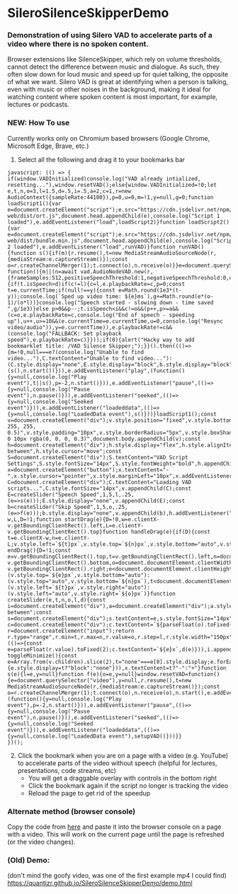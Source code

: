 # SileroSilenceSkipperDemo
### Demonstration of using Silero VAD to accelerate parts of a video where there is no spoken content.

Browser extensions like SilenceSkipper, which rely on volume thresholds, cannot detect the difference between music and dialogue. As such, they often slow down for loud music and speed up for quiet talking, the opposite of what we want. Silero VAD is great at identifying when a person is talking, even with music or other noises in the background, making it ideal for watching content where spoken content is most important, for example, lectures or podcasts.

### NEW: How To use
Currently works only on Chromium based browsers (Google Chrome, Microsoft Edge, Brave, etc.)
1. Select all the following and drag it to your bookmarks bar
```
javascript: (() => {
if(window.VADInitialized)console.log("VAD already intialized, resetting..."),window.resetVAD();else{window.VADInitialized=!0;let e,t,n,o=3,l=1.5,d=.5,i=.5,a=2,c=1,r=new AudioContext({sampleRate:44100}),p=0,u=0,m=!1,y=null,g=0;function loadScript1(){var e=document.createElement("script");e.src="https://cdn.jsdelivr.net/npm/onnxruntime-web/dist/ort.js",document.head.appendChild(e),console.log("Script 1 loaded"),e.addEventListener("load",loadScript2)}function loadScript2(){var e=document.createElement("script");e.src="https://cdn.jsdelivr.net/npm/@ricky0123/vad-web/dist/bundle.min.js",document.head.appendChild(e),console.log("Script 2 loaded"),e.addEventListener("load",runVAD)}function runVAD(){function s(){if(m){r.resume(),t=new MediaStreamAudioSourceNode(r,{mediaStream:e.captureStream()});const o=r.createChannelMerger(1);t.connect(o),n.receive(o)}}e=document.querySelector("video"),async function(){m||(n=await vad.AudioNodeVAD.new(r,{frameSamples:512,positiveSpeechThreshold:1,negativeSpeechThreshold:0,onFrameProcessed:t=>{if(t.isSpeech>d)if(c!=l){c=l,e.playbackRate=c,p=0;const t=e.currentTime;if(null!==y){const e=Math.round(1e3*(t-y));console.log(`Sped up video time: ${e}ms`),g+=Math.round(e*(o-1)/(o*l))}console.log("Speech started - slowing down - time saved ",g/1e3)}else p>0&&p--;t.isSpeech<i&&c!=o&&(p++,p>=a&&(c=o,e.playbackRate=c,console.log("End of speech - speeding up"),u++,u>=10&&(e.currentTime=e.currentTime,u=0,console.log("Resync video/audio")),y=e.currentTime)),e.playbackRate!=c&&(console.log("FALLBACK: Set playback speed"),e.playbackRate=c)}}));if(0){alert("Hacky way to add bookmarklet title: /VAD Silence Skipper;");}}().then((()=>{m=!0,null===e?(console.log("Unable to find video..."),C.textContent="Unable to find video..."):(C.style.display="none",E.style.display="block",b.style.display="block"),e.paused||t||(s(),n.start())})),e.addEventListener("play",(function(){y=null,console.log("Play event"),t||s(),p=-2,n.start()})),e.addEventListener("pause",(()=>{y=null,console.log("Pause event"),n.pause()})),e.addEventListener("seeked",(()=>{y=null,console.log("Seeked event")})),e.addEventListener("loadeddata",(()=>{y=null,console.log("LoadedData event"),s()}))}loadScript1();const v=document.createElement("div");v.style.position="fixed",v.style.bottom="10px",v.style.right="10px",v.style.zIndex="9999",v.style.backgroundColor="rgba(255, 255, 255, 0.5)",v.style.padding="10px",v.style.borderRadius="5px",v.style.boxShadow="0 0 10px rgba(0, 0, 0, 0.3)",document.body.appendChild(v);const h=document.createElement("div");h.style.display="flex",h.style.alignItems="center",h.style.justifyContent="space-between",h.style.cursor="move";const S=document.createElement("div");S.textContent="VAD Script Settings",S.style.fontSize="14px",S.style.fontWeight="bold",h.appendChild(S);const x=document.createElement("button");x.textContent="-",x.style.cursor="pointer",x.style.marginLeft="10px",x.addEventListener("click",toggleMinimize),h.appendChild(x),v.appendChild(h);const C=document.createElement("div");C.textContent="Loading VAD scripts...",C.style.fontSize="14px",v.appendChild(C);const E=createSlider("Speech Speed",1,5,l,.25,(e=>s(e)));E.style.display="none",v.appendChild(E);const b=createSlider("Skip Speed",1,5,o,.25,(e=>f(e)));b.style.display="none",v.appendChild(b),h.addEventListener("mousedown",startDrag),document.addEventListener("mousemove",handleDrag),document.addEventListener("mouseup",endDrag);let w,L,D=!1;function startDrag(e){D=!0,w=e.clientX-v.getBoundingClientRect().left,L=e.clientY-v.getBoundingClientRect().top}function handleDrag(e){if(D){const t=e.clientX-w,n=e.clientY-L;v.style.left=`${t}px`,v.style.top=`${n}px`,v.style.bottom="auto",v.style.right="auto"}}function endDrag(){D=!1;const e=v.getBoundingClientRect().top,t=v.getBoundingClientRect().left,n=document.documentElement.clientHeight-v.getBoundingClientRect().bottom,o=document.documentElement.clientWidth-v.getBoundingClientRect().right;e<document.documentElement.clientHeight/2?(v.style.top=`${e}px`,v.style.bottom="auto"):(v.style.top="auto",v.style.bottom=`${n}px`),t<document.documentElement.clientWidth/2?(v.style.left=`${t}px`,v.style.right="auto"):(v.style.left="auto",v.style.right=`${o}px`)}function createSlider(e,t,n,o,l,d){const i=document.createElement("div"),a=document.createElement("div");a.style.display="flex",a.style.justifyContent="space-between";const s=document.createElement("div");s.textContent=e,s.style.fontSize="14px",a.appendChild(s);const c=document.createElement("div");c.textContent=`${parseFloat(o).toFixed(2)}x`,c.style.fontSize="14px",a.appendChild(c),i.appendChild(a);const r=document.createElement("input");return r.type="range",r.min=t,r.max=n,r.value=o,r.step=l,r.style.width="150px",r.style.marginBottom="5px",r.addEventListener("input",(()=>{const e=parseFloat(r.value).toFixed(2);c.textContent=`${e}x`,d(e)})),i.appendChild(r),i}function toggleMinimize(){const e=Array.from(v.children).slice(2),t="none"===e[0].style.display;e.forEach((e=>{e.style.display=t?"block":"none"})),x.textContent=t?"-":"+"}function s(e){l=e,y=null}function f(e){o=e,y=null}window.resetVAD=function(){e=document.querySelector("video"),y=null,r.resume(),t=new MediaStreamAudioSourceNode(r,{mediaStream:e.captureStream()});const o=r.createChannelMerger(1);t.connect(o),n.receive(o),n.start(),e.addEventListener("play",(function(){y=null,console.log("Play event"),p=-2,n.start()})),e.addEventListener("pause",(()=>{y=null,console.log("Pause event"),n.pause()})),e.addEventListener("seeked",(()=>{y=null,console.log("Seeked event")})),e.addEventListener("loadeddata",(()=>{y=null,console.log("LoadedData event"),setupVAD()}))}}
})();
```
2. Click the bookmark when you are on a page with a video (e.g. YouTube) to accelerate parts of the video without speech (helpful for lectures, presentations, code streams, etc)
     - You will get a draggable overlay with controls in the bottom right
     - Click the bookmark again if the script no longer is tracking the video
     - Reload the page to get rid of the speedup

### Alternate method (browser console)
Copy the code from [here](https://raw.githubusercontent.com/Quantizr/SileroSilenceSkipperDemo/main/console.js) and paste it into the browser console on a page with a video. This will work on the current page until the page is refreshed (or the video changes).



### (Old) Demo:
(don't mind the goofy video, was one of the first example mp4 I could find)
https://quantizr.github.io/SileroSilenceSkipperDemo/demo.html
